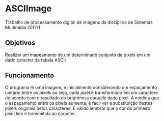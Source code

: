 # ASCIImage


Trabalho de processamento digital de imagens da disciplina de Sistemas Multimídia 2017/1


## Objetivos

Realizar um mapeamento de um determinado conjunto de pixels em um dado caracter da tabela ASCII

## Funcionamento

O programa lê uma imagem, e inicialmente considerando um espaçamento unitário entre os pixels
ou seja, cada pixel é transformado em um caractere de acordo com o resultado do brightness daquele dado
pixel. A medida que o espaçamento entre os pixels aumenta, é fácil ver a substituição destes pixels originais
pelos caracteres. É válido lembrar que a cor do primeiro pixel lido é transmitida ao caracter.
